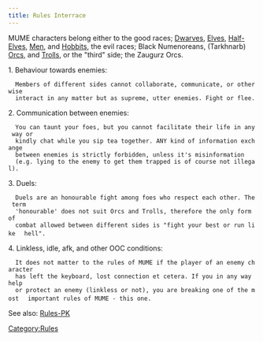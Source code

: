```yaml
---
title: Rules Interrace
---
```


MUME characters belong either to the good races;
[Dwarves](Dwarf "wikilink"), [Elves](Elf "wikilink"),
[Half-Elves](Half-Elf "wikilink"), [Men](Man "wikilink"), and
[Hobbits](Hobbit "wikilink"), the evil races; Black Numenoreans,
(Tarkhnarb) [Orcs](Orc "wikilink"), and [Trolls](Troll "wikilink"), or
the "third" side; the Zaugurz Orcs.

1\. Behaviour towards enemies:

`  Members of different sides cannot collaborate, communicate, or otherwise`
`  interact in any matter but as supreme, utter enemies. Fight or flee.`

2\. Communication between enemies:

`  You can taunt your foes, but you cannot facilitate their life in any way or`
`  kindly chat while you sip tea together. ANY kind of information exchange`
`  between enemies is strictly forbidden, unless it's misinformation`
`  (e.g. lying to the enemy to get them trapped is of course not illegal).`

3\. Duels:

`  Duels are an honourable fight among foes who respect each other. The term`
`  'honourable' does not suit Orcs and Trolls, therefore the only form of`
`  combat allowed between different sides is "fight your best or run like`
`  hell".`

4\. Linkless, idle, afk, and other OOC conditions:

`  It does not matter to the rules of MUME if the player of an enemy character`
`  has left the keyboard, lost connection et cetera. If you in any way help`
`  or protect an enemy (linkless or not), you are breaking one of the most`
`  important rules of MUME - this one.`

See also: [Rules-PK](Rules-PK "wikilink")

[Category:Rules](Category:Rules "wikilink")